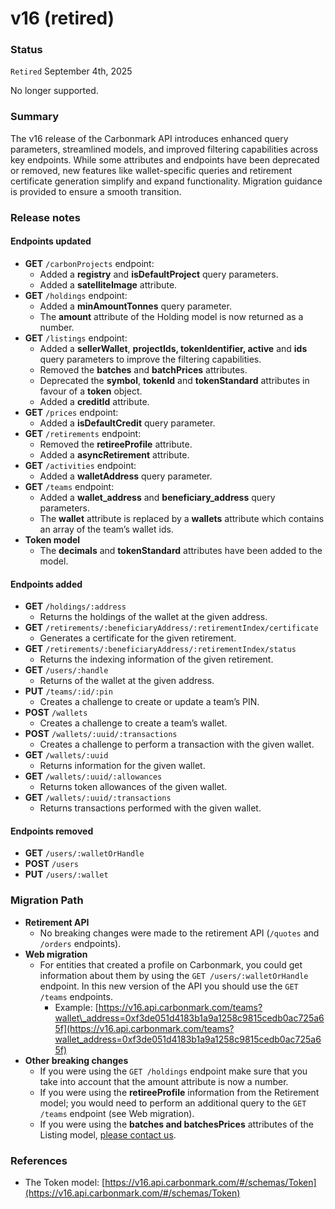 # v16 (retired)

### Status

`Retired` September 4th, 2025

No longer supported.

### Summary

The v16 release of the Carbonmark API introduces enhanced query parameters, streamlined models, and improved filtering capabilities across key endpoints. While some attributes and endpoints have been deprecated or removed, new features like wallet-specific queries and retirement certificate generation simplify and expand functionality. Migration guidance is provided to ensure a smooth transition.

### Release notes

#### **Endpoints updated**

* **GET** `/carbonProjects` endpoint:
  * Added a **registry** and **isDefaultProject** query parameters.
  * Added a **satelliteImage** attribute.
* **GET** `/holdings` endpoint:
  * Added a **minAmountTonnes** query parameter.
  * The **amount** attribute of the Holding model is now returned as a number.
* **GET** `/listings` endpoint:
  * Added a **sellerWallet**, **projectIds, tokenIdentifier, active** and **ids** query parameters to improve the filtering capabilities.
  * Removed the **batches** and **batchPrices** attributes.
  * Deprecated the **symbol**, **tokenId** and **tokenStandard** attributes in favour of a **token** object.
  * Added a **creditId** attribute.
* **GET** `/prices` endpoint:
  * Added a **isDefaultCredit** query parameter.
* **GET** `/retirements` endpoint:
  * Removed the **retireeProfile** attribute.
  * Added a **asyncRetirement** attribute.
* **GET** `/activities` endpoint:
  * Added a **walletAddress** query parameter.
* **GET** `/teams` endpoint:
  * Added a **wallet\_address** and **beneficiary\_address** query parameters.
  * The **wallet** attribute is replaced by a **wallets** attribute which contains an array of the team’s wallet ids.
* **Token model**
  * The **decimals** and **tokenStandard** attributes have been added to the model.

#### **Endpoints added**

* **GET** `/holdings/:address`
  * Returns the holdings of the wallet at the given address.
* **GET** `/retirements/:beneficiaryAddress/:retirementIndex/certificate`
  * Generates a certificate for the given retirement.
* **GET** `/retirements/:beneficiaryAddress/:retirementIndex/status`
  * Returns the indexing information of the given retirement.
* **GET** `/users/:handle`
  * Returns of the wallet at the given address.
* **PUT** `/teams/:id/:pin`
  * Creates a challenge to create or update a team’s PIN.
* **POST** `/wallets`
  * Creates a challenge to create a team’s wallet.
* **POST** `/wallets/:uuid/:transactions`
  * Creates a challenge to perform a transaction with the given wallet.
* **GET** `/wallets/:uuid`
  * Returns information for the given wallet.
* **GET** `/wallets/:uuid/:allowances`
  * Returns token allowances of the given wallet.
* **GET** `/wallets/:uuid/:transactions`
  * Returns transactions performed with the given wallet.

#### **Endpoints removed**

* **GET** `/users/:walletOrHandle`
* **POST** `/users`
* **PUT** `/users/:wallet`

### Migration Path

* **Retirement API**
  * No breaking changes were made to the retirement API (`/quotes` and `/orders` endpoints).
* **Web migration**
  * For entities that created a profile on Carbonmark, you could get information about them by using the `GET /users/:walletOrHandle` endpoint. In this new version of the API you should use the `GET /teams` endpoints.
    * Example: [https://v16.api.carbonmark.com/teams?wallet\_address=0xf3de051d4183b1a9a1258c9815cedb0ac725a65f](https://v16.api.carbonmark.com/teams?wallet_address=0xf3de051d4183b1a9a1258c9815cedb0ac725a65f)
* **Other breaking changes**
  * If you were using the `GET /holdings` endpoint make sure that you take into account that the amount attribute is now a number.
  * If you were using the **retireeProfile** information from the Retirement model; you would need to perform an additional query to the `GET /teams` endpoint (see Web migration).
  * If you were using the **batches and batchesPrices** attributes of the Listing model, [please contact us](https://share-eu1.hsforms.com/1RWJWvyrHT1C_an4cZOHH3gfhhlr).

### References

* The Token model: [https://v16.api.carbonmark.com/#/schemas/Token](https://v16.api.carbonmark.com/#/schemas/Token)
